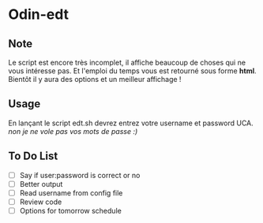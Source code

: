 # Odin-edt

## Note

Le script est encore très incomplet, il affiche beaucoup de choses qui ne vous intéresse pas.
Et l'emploi du temps vous est retourné sous forme __html__.
Bientôt il y aura des options et un meilleur affichage !

## Usage

En lançant le script edt.sh devrez entrez votre username et password UCA.
_non je ne vole pas vos mots de passe :)_

## To Do List

- [ ] Say if user:password is correct or no
- [ ] Better output
- [ ] Read username from config file
- [ ] Review code
- [ ] Options for tomorrow schedule
